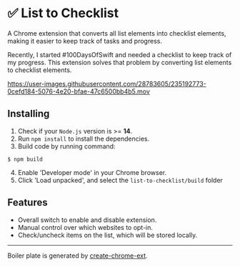 # ✅ List to Checklist

A Chrome extension that converts all list elements into checklist elements, making it easier to keep track of tasks and progress.

Recently, I started #100DaysOfSwift and needed a checklist to keep track of my progress. This extension solves that problem by converting list elements to checklist elements.

https://user-images.githubusercontent.com/28783605/235192773-0cefd184-5076-4e20-bfae-47c6500bb4b5.mov

## Installing

1. Check if your `Node.js` version is >= **14**.
2. Run `npm install` to install the dependencies.
3. Build code by running command:

```shell
$ npm build
```

4. Enable 'Developer mode' in your Chrome browser.
5. Click 'Load unpacked', and select the `list-to-checklist/build` folder

## Features

- Overall switch to enable and disable extension.
- Manual control over which websites to opt-in.
- Check/uncheck items on the list, which will be stored locally.

---

Boiler plate is generated by [create-chrome-ext](https://github.com/guocaoyi/create-chrome-ext).
